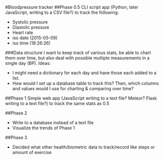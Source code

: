 #Bloodpressure tracker
##Phase 0.5
CLI script app (Python, later JavaScript, writing to a CSV file?) to track the following:

-  Systolic pressure
-  Diastolic pressure
-  Heart rate
-  iso date (2015-05-09)
-  iso time (18:26:26)

###Data structure
I want to keep track of various stats, be able to chart them over time, but also deal with possible multiple measurements in a single day (BP). Ideas:
-  I might need a dictionary for each day and have those each added to a list.
-  How would I set up a database table to track this? Then, which columns and values would I use for charting & comparing over time?


##Phase 1
Simple web app (JavaScript writing to a text file? Meteor? Flask writing to a text file?) to track the same stats as 0.5

##Phase 2
-  Write to a database instead of a text file
-  Visualize the trends of Phase 1

##Phase 3
-  Decided what other health/biometric data to track/record like steps or amount of exercise
